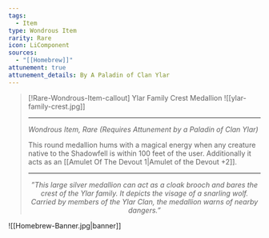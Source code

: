 ```yaml
---
tags:
  - Item
type: Wondrous Item
rarity: Rare
icon: LiComponent
sources:
  - "[[Homebrew]]"
attunement: true
attunement_details: By A Paladin of Clan Ylar
---
```

>[!Rare-Wondrous-Item-callout] Ylar Family Crest Medallion
>![[ylar-family-crest.jpg]]
>___
> _Wondrous Item, Rare (Requires Attunement by a Paladin of Clan Ylar)_
>
>This round medallion hums with a magical energy when any creature native to the Shadowfell is within 100 feet of the user. Additionally it acts as an [[Amulet Of The Devout 1|Amulet of the Devout +2]].
>
>___
> <p style="text-align:center;"><i>”This large silver medallion can act as a cloak brooch and bares the crest of the Ylar family. It depicts the visage of a snarling wolf. Carried by members of the Ylar Clan, the medallion warns of nearby dangers.”</i></p>

![[Homebrew-Banner.jpg|banner]]
